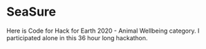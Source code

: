 # SeaSure
Here is Code for Hack for Earth 2020 - Animal Wellbeing category. I participated alone in this 36 hour long hackathon.

